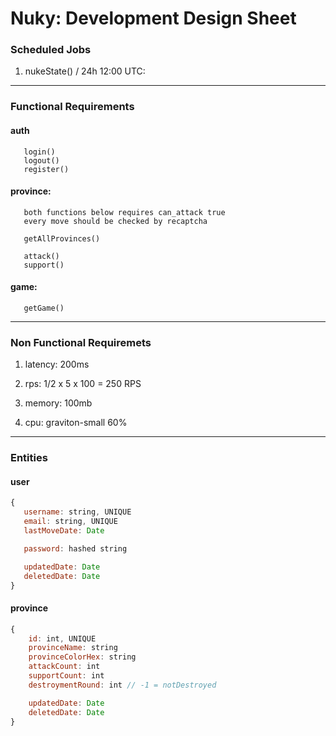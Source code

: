 # Nuky: Development Design Sheet

### Scheduled Jobs

1. nukeState() / 24h 12:00 UTC:

---

### Functional Requirements

#### auth

```
   login()
   logout()
   register()
```

#### province:

```
   both functions below requires can_attack true
   every move should be checked by recaptcha

   getAllProvinces()

   attack()
   support()
```

#### game:

```
   getGame()
```

---

### Non Functional Requiremets

1. latency: 200ms

2. rps: 1/2 x 5 x 100 = 250 RPS

3. memory: 100mb

4. cpu: graviton-small 60%

---

### Entities

#### user

```js
{
   username: string, UNIQUE
   email: string, UNIQUE
   lastMoveDate: Date

   password: hashed string

   updatedDate: Date
   deletedDate: Date
}
```

#### province

```js
{
    id: int, UNIQUE
    provinceName: string
    provinceColorHex: string
    attackCount: int
    supportCount: int
    destroymentRound: int // -1 = notDestroyed

    updatedDate: Date
    deletedDate: Date
}
```
